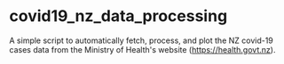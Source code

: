 # covid19_nz_data_processing

A simple script to automatically fetch, process, and plot the NZ covid-19 cases data from the Ministry of Health's website (https://health.govt.nz).
